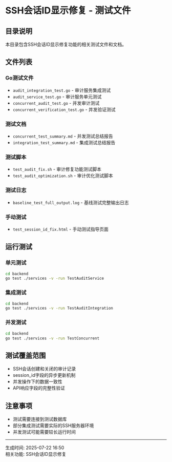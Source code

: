 # SSH会话ID显示修复 - 测试文件

## 目录说明
本目录包含SSH会话ID显示修复功能的相关测试文件和文档。

## 文件列表

### Go测试文件
- `audit_integration_test.go` - 审计服务集成测试
- `audit_service_test.go` - 审计服务单元测试  
- `concurrent_audit_test.go` - 并发审计测试
- `concurrent_verification_test.go` - 并发验证测试

### 测试文档
- `concurrent_test_summary.md` - 并发测试总结报告
- `integration_test_summary.md` - 集成测试总结报告

### 测试脚本
- `test_audit_fix.sh` - 审计修复功能测试脚本
- `test_audit_optimization.sh` - 审计优化测试脚本

### 测试日志
- `baseline_test_full_output.log` - 基线测试完整输出日志

### 手动测试
- `test_session_id_fix.html` - 手动测试指导页面

## 运行测试

### 单元测试
```bash
cd backend
go test ./services -v -run TestAuditService
```

### 集成测试
```bash
cd backend  
go test ./services -v -run TestAuditIntegration
```

### 并发测试
```bash
cd backend
go test ./services -v -run TestConcurrent
```

## 测试覆盖范围
- SSH会话创建和关闭的审计记录
- session_id字段的异步更新机制
- 并发操作下的数据一致性
- API响应字段的完整性验证

## 注意事项
- 测试需要连接到测试数据库
- 部分集成测试需要实际的SSH服务器环境
- 并发测试可能需要较长运行时间

---
生成时间: 2025-07-22 16:50  
相关功能: SSH会话ID显示修复